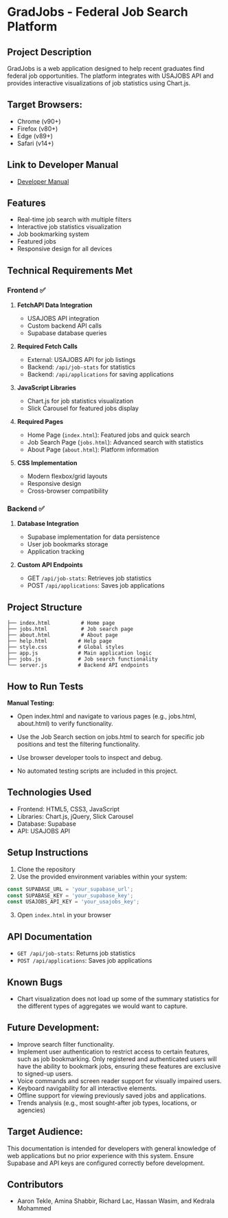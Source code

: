 # GradJobs - Federal Job Search Platform

## Project Description
GradJobs is a web application designed to help recent graduates find federal job opportunities. The platform integrates with USAJOBS API and provides interactive visualizations of job statistics using Chart.js.

## Target Browsers:
- Chrome (v90+)
- Firefox (v80+)
- Edge (v89+)
- Safari (v14+)

## Link to Developer Manual
- [Developer Manual](README.MD)


## Features
- Real-time job search with multiple filters
- Interactive job statistics visualization
- Job bookmarking system
- Featured jobs
- Responsive design for all devices

## Technical Requirements Met

### Frontend ✅
1. **FetchAPI Data Integration**
   - USAJOBS API integration
   - Custom backend API calls
   - Supabase database queries

2. **Required Fetch Calls**
   - External: USAJOBS API for job listings
   - Backend: `/api/job-stats` for statistics
   - Backend: `/api/applications` for saving applications

3. **JavaScript Libraries**
   - Chart.js for job statistics visualization
   - Slick Carousel for featured jobs display

4. **Required Pages**
   - Home Page (`index.html`): Featured jobs and quick search
   - Job Search Page (`jobs.html`): Advanced search with statistics
   - About Page (`about.html`): Platform information

5. **CSS Implementation**
   - Modern flexbox/grid layouts
   - Responsive design
   - Cross-browser compatibility

### Backend ✅
1. **Database Integration**
   - Supabase implementation for data persistence
   - User job bookmarks storage
   - Application tracking

2. **Custom API Endpoints**
   - GET `/api/job-stats`: Retrieves job statistics
   - POST `/api/applications`: Saves job applications

## Project Structure
```
├── index.html          # Home page
├── jobs.html           # Job search page
├── about.html          # About page
├── help.html          # Help page
├── style.css          # Global styles
├── app.js             # Main application logic
├── jobs.js            # Job search functionality
└── server.js          # Backend API endpoints
```
## How to Run Tests

**Manual Testing:**
   - Open index.html and navigate to various pages (e.g., jobs.html, about.html) to verify functionality.
   
   - Use the Job Search section on jobs.html to search for specific job positions and test the filtering functionality.
   - Use browser developer tools to inspect and debug.
   - No automated testing scripts are included in this project.


## Technologies Used
- Frontend: HTML5, CSS3, JavaScript
- Libraries: Chart.js, jQuery, Slick Carousel
- Database: Supabase
- API: USAJOBS API

## Setup Instructions
1. Clone the repository
2. Use the provided environment variables within your system:
```javascript
const SUPABASE_URL = 'your_supabase_url';
const SUPABASE_KEY = 'your_supabase_key';
const USAJOBS_API_KEY = 'your_usajobs_key';
```
3. Open `index.html` in your browser

## API Documentation
- `GET /api/job-stats`: Returns job statistics
- `POST /api/applications`: Saves job applications

## Known Bugs
- Chart visualization does not load up some of the summary statistics for the different types of aggregates we would want to capture.

## Future Development:
- Improve search filter functionality.
- Implement user authentication to restrict access to certain features, such as job bookmarking. Only registered and authenticated users will have the ability to bookmark jobs, ensuring these features are exclusive to signed-up users.
- Voice commands and screen reader support for visually impaired users.
- Keyboard navigability for all interactive elements.
- Offline support for viewing previously saved jobs and applications.
- Trends analysis (e.g., most sought-after job types, locations, or agencies)

## Target Audience:
This documentation is intended for developers with general knowledge of web applications but no prior experience with this system. Ensure Supabase and API keys are configured correctly before development.

## Contributors
- Aaron Tekle, Amina Shabbir, Richard Lac, Hassan Wasim, and Kedrala Mohammed
